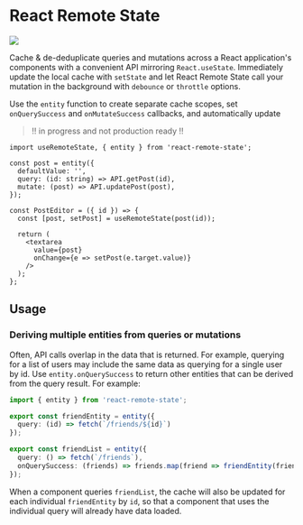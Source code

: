 # React Remote State

<a href="https://www.npmjs.com/package/react-remote-state">
  <img src="https://img.shields.io/npm/v/react-remote-state">
</a>

Cache & de-deduplicate queries and mutations across a React application's components with a convenient API mirroring `React.useState`. Immediately update the local cache with `setState` and let React Remote State call your mutation in the background with `debounce` or `throttle` options.

 Use the `entity` function to create separate cache scopes, set `onQuerySuccess` and `onMutateSuccess` callbacks, and automatically update

> !! in progress and not production ready !!

```tsx
import useRemoteState, { entity } from 'react-remote-state';

const post = entity({
  defaultValue: '',
  query: (id: string) => API.getPost(id),
  mutate: (post) => API.updatePost(post),
});

const PostEditor = ({ id }) => {
  const [post, setPost] = useRemoteState(post(id));

  return (
    <textarea
      value={post}
      onChange={e => setPost(e.target.value)}
    />
  );
};
```

## Usage

### Deriving multiple entities from queries or mutations

Often, API calls overlap in the data that is returned. For example, querying for a list of users may include the same data as querying for a single user by id. Use `entity.onQuerySuccess` to return other entities that can be derived from the query result. For example:


```ts
import { entity } from 'react-remote-state';

export const friendEntity = entity({
  query: (id) => fetch(`/friends/${id}`)
});

export const friendList = entity({
  query: () => fetch(`/friends`),
  onQuerySuccess: (friends) => friends.map(friend => friendEntity(friend.id)(friend))
});
```

When a component queries `friendList`, the cache will also be updated for each individual `friendEntity` by `id`, so that a component that uses the individual query will already have data loaded.
